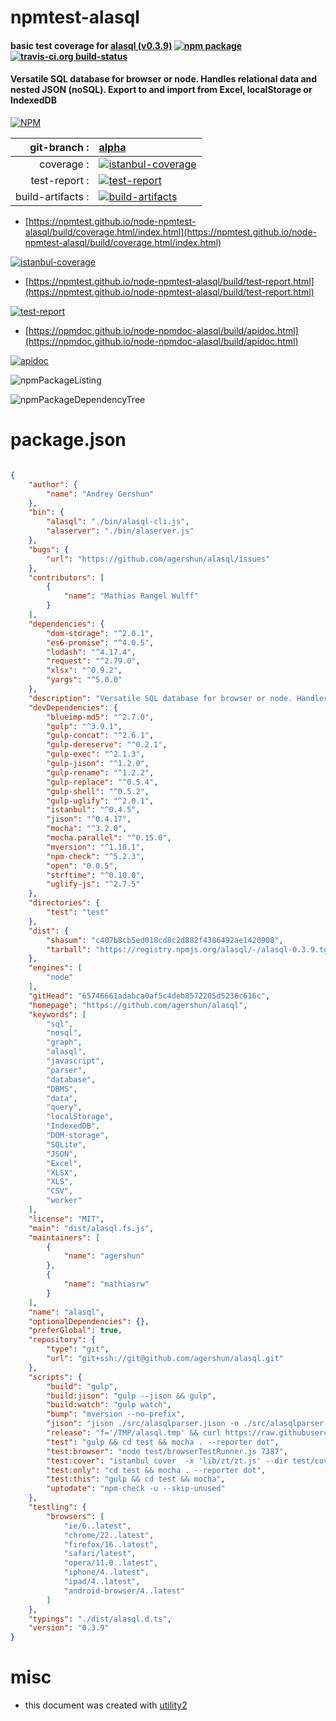 # npmtest-alasql

#### basic test coverage for  [alasql (v0.3.9)](https://github.com/agershun/alasql)  [![npm package](https://img.shields.io/npm/v/npmtest-alasql.svg?style=flat-square)](https://www.npmjs.org/package/npmtest-alasql) [![travis-ci.org build-status](https://api.travis-ci.org/npmtest/node-npmtest-alasql.svg)](https://travis-ci.org/npmtest/node-npmtest-alasql)

#### Versatile SQL database for browser or node. Handles relational data and nested JSON (noSQL). Export to and import from Excel, localStorage or IndexedDB

[![NPM](https://nodei.co/npm/alasql.png?downloads=true&downloadRank=true&stars=true)](https://www.npmjs.com/package/alasql)

| git-branch : | [alpha](https://github.com/npmtest/node-npmtest-alasql/tree/alpha)|
|--:|:--|
| coverage : | [![istanbul-coverage](https://npmtest.github.io/node-npmtest-alasql/build/coverage.badge.svg)](https://npmtest.github.io/node-npmtest-alasql/build/coverage.html/index.html)|
| test-report : | [![test-report](https://npmtest.github.io/node-npmtest-alasql/build/test-report.badge.svg)](https://npmtest.github.io/node-npmtest-alasql/build/test-report.html)|
| build-artifacts : | [![build-artifacts](https://npmtest.github.io/node-npmtest-alasql/glyphicons_144_folder_open.png)](https://github.com/npmtest/node-npmtest-alasql/tree/gh-pages/build)|

- [https://npmtest.github.io/node-npmtest-alasql/build/coverage.html/index.html](https://npmtest.github.io/node-npmtest-alasql/build/coverage.html/index.html)

[![istanbul-coverage](https://npmtest.github.io/node-npmtest-alasql/build/screenCapture.buildCi.browser.%252Ftmp%252Fbuild%252Fcoverage.lib.html.png)](https://npmtest.github.io/node-npmtest-alasql/build/coverage.html/index.html)

- [https://npmtest.github.io/node-npmtest-alasql/build/test-report.html](https://npmtest.github.io/node-npmtest-alasql/build/test-report.html)

[![test-report](https://npmtest.github.io/node-npmtest-alasql/build/screenCapture.buildCi.browser.%252Ftmp%252Fbuild%252Ftest-report.html.png)](https://npmtest.github.io/node-npmtest-alasql/build/test-report.html)

- [https://npmdoc.github.io/node-npmdoc-alasql/build/apidoc.html](https://npmdoc.github.io/node-npmdoc-alasql/build/apidoc.html)

[![apidoc](https://npmdoc.github.io/node-npmdoc-alasql/build/screenCapture.buildCi.browser.%252Ftmp%252Fbuild%252Fapidoc.html.png)](https://npmdoc.github.io/node-npmdoc-alasql/build/apidoc.html)

![npmPackageListing](https://npmtest.github.io/node-npmtest-alasql/build/screenCapture.npmPackageListing.svg)

![npmPackageDependencyTree](https://npmtest.github.io/node-npmtest-alasql/build/screenCapture.npmPackageDependencyTree.svg)



# package.json

```json

{
    "author": {
        "name": "Andrey Gershun"
    },
    "bin": {
        "alasql": "./bin/alasql-cli.js",
        "alaserver": "./bin/alaserver.js"
    },
    "bugs": {
        "url": "https://github.com/agershun/alasql/issues"
    },
    "contributors": [
        {
            "name": "Mathias Rangel Wulff"
        }
    ],
    "dependencies": {
        "dom-storage": "^2.0.1",
        "es6-promise": "^4.0.5",
        "lodash": "^4.17.4",
        "request": "^2.79.0",
        "xlsx": "^0.9.2",
        "yargs": "^5.0.0"
    },
    "description": "Versatile SQL database for browser or node. Handles relational data and nested JSON (noSQL). Export to and import from Excel, localStorage or IndexedDB",
    "devDependencies": {
        "blueimp-md5": "^2.7.0",
        "gulp": "^3.9.1",
        "gulp-concat": "^2.6.1",
        "gulp-dereserve": "^0.2.1",
        "gulp-exec": "^2.1.3",
        "gulp-jison": "^1.2.0",
        "gulp-rename": "^1.2.2",
        "gulp-replace": "^0.5.4",
        "gulp-shell": "^0.5.2",
        "gulp-uglify": "^2.0.1",
        "istanbul": "^0.4.5",
        "jison": "^0.4.17",
        "mocha": "^3.2.0",
        "mocha.parallel": "^0.15.0",
        "mversion": "^1.10.1",
        "npm-check": "^5.2.3",
        "open": "0.0.5",
        "strftime": "^0.10.0",
        "uglify-js": "^2.7.5"
    },
    "directories": {
        "test": "test"
    },
    "dist": {
        "shasum": "c407b8cb5ed018cd8c2d882f4386492ae1420908",
        "tarball": "https://registry.npmjs.org/alasql/-/alasql-0.3.9.tgz"
    },
    "engines": [
        "node"
    ],
    "gitHead": "65746661adabca0af5c4deb8572205d5236c616c",
    "homepage": "https://github.com/agershun/alasql",
    "keywords": [
        "sql",
        "nosql",
        "graph",
        "alasql",
        "javascript",
        "parser",
        "database",
        "DBMS",
        "data",
        "query",
        "localStorage",
        "IndexedDB",
        "DOM-storage",
        "SQLite",
        "JSON",
        "Excel",
        "XLSX",
        "XLS",
        "CSV",
        "worker"
    ],
    "license": "MIT",
    "main": "dist/alasql.fs.js",
    "maintainers": [
        {
            "name": "agershun"
        },
        {
            "name": "mathiasrw"
        }
    ],
    "name": "alasql",
    "optionalDependencies": {},
    "preferGlobal": true,
    "repository": {
        "type": "git",
        "url": "git+ssh://git@github.com/agershun/alasql.git"
    },
    "scripts": {
        "build": "gulp",
        "build:jison": "gulp --jison && gulp",
        "build:watch": "gulp watch",
        "bump": "mversion --no-prefix",
        "jison": "jison ./src/alasqlparser.jison -o ./src/alasqlparser.js",
        "release": "f='/TMP/alasql.tmp' && curl https://raw.githubusercontent.com/wiki/agershun/alasql/How-to-release.md > $f && sh $f ; rm $f",
        "test": "gulp && cd test && mocha . --reporter dot",
        "test:browser": "node test/browserTestRunner.js 7387",
        "test:cover": "istanbul cover  -x 'lib/zt/zt.js' --dir test/coverage _mocha",
        "test:only": "cd test && mocha . --reporter dot",
        "test:this": "gulp && cd test && mocha",
        "uptodate": "npm-check -u --skip-unused"
    },
    "testling": {
        "browsers": [
            "ie/6..latest",
            "chrome/22..latest",
            "firefox/16..latest",
            "safari/latest",
            "opera/11.0..latest",
            "iphone/4..latest",
            "ipad/4..latest",
            "android-browser/4..latest"
        ]
    },
    "typings": "./dist/alasql.d.ts",
    "version": "0.3.9"
}
```



# misc
- this document was created with [utility2](https://github.com/kaizhu256/node-utility2)
